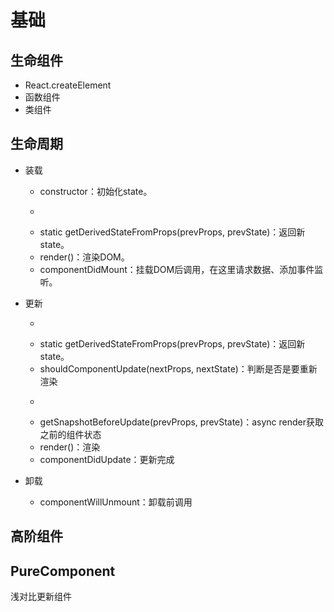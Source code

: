 # 基础

## 生命组件

- React.createElement
- 函数组件
- 类组件

## 生命周期

- 装载
    - constructor：初始化state。
    - ~~~componentWillMount~~~
    - static getDerivedStateFromProps(prevProps, prevState)：返回新state。
    - render()：渲染DOM。
    - componentDidMount：挂载DOM后调用，在这里请求数据、添加事件监听。

- 更新
    - ~~~componentWillReceiveProps~~~
    - static getDerivedStateFromProps(prevProps, prevState)：返回新state。
    - shouldComponentUpdate(nextProps, nextState)：判断是否是要重新渲染
    - ~~~componentWillUpdate~~~
    - getSnapshotBeforeUpdate(prevProps, prevState)：async render获取之前的组件状态
    - render()：渲染
    - componentDidUpdate：更新完成

- 卸载
    - componentWillUnmount：卸载前调用

## 高阶组件

## PureComponent

浅对比更新组件